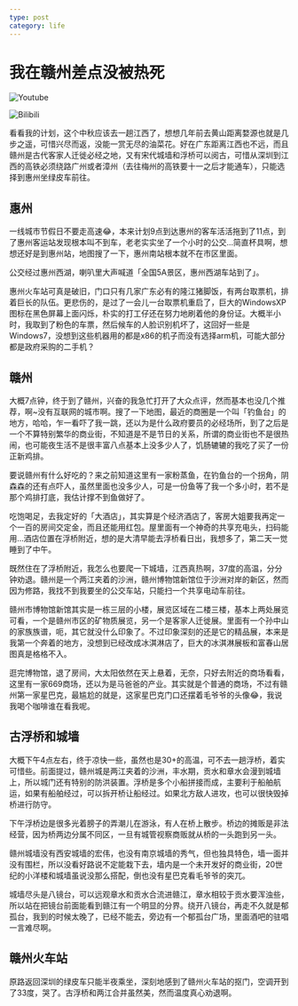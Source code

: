 ```yaml
---
type: post
category: life
---
```

# 我在赣州差点没被热死

![Youtube](https://youtu.be/7AK9mw_UfHo)

![Bilibili](https://www.bilibili.com/video/av82447734)

看看我的计划，这个中秋应该去一趟江西了，想想几年前去黄山距离婺源也就是几步之遥，可惜兴尽而返，没能一赏无尽的油菜花。好在广东距离江西也不远，而且赣州是古代客家人迁徙必经之地，又有宋代城墙和浮桥可以阅古，可惜从深圳到江西的高铁必须绕路广州或者漳州（去往梅州的高铁要十一之后才能通车），只能选择到惠州坐绿皮车前往。

## 惠州

一线城市节假日不要走高速😂，本来计划9点到达惠州的客车活活拖到了11点，到了惠州客运站发现根本叫不到车，老老实实坐了一个小时的公交...简直杯具啊，想想还好是到惠州站，地图搜了一下，惠州南站根本就不在市区里面。

公交经过惠州西湖，喇叭里大声喊道「全国5A景区，惠州西湖车站到了」。

惠州火车站可真是破旧，门口只有几家广东必有的隆江猪脚饭，有两台取票机，排着巨长的队伍。更悲伤的，是过了一会儿一台取票机重启了，巨大的WindowsXP图标在黑色屏幕上面闪烁，朴实的打工仔还在努力地刷着他的身份证。大概半小时，我取到了粉色的车票，然后候车的人脸识别机坏了，这回好一些是Windows7，没想到这些机器用的都是x86的机子而没有选择arm机，可能大部分都是政府采购的二手机？

## 赣州

大概7点钟，终于到了赣州，兴奋的我急忙打开了大众点评，然而基本也没几个推荐，啊~没有互联网的城市啊。搜了一下地图，最近的商圈是一个叫「钓鱼台」的地方，哈哈，乍一看吓了我一跳，还以为是什么政府要员的必经场所，到了之后是一个不算特别繁华的商业街，不知道是不是节日的关系，所谓的商业街也不是很热闹，也可能夜生活不是很丰富八点基本上没多少人了，饥肠辘辘的我吃了买了一份正新鸡排。

要说赣州有什么好吃的？来之前知道这里有一家粉蒸鱼，在钓鱼台的一个拐角，阴森森的还有点吓人，虽然里面也没多少人，可是一份鱼等了我一个多小时，若不是那个鸡排打底，我估计撑不到鱼做好了。

吃饱喝足，去我定好的「大酒店」，其实算是个经济酒店了，客房大姐要我再定一个一百的房间交定金，而且还能用红包。屋里面有一个神奇的共享充电头，扫码能用...酒店位置在浮桥附近，想的是大清早能去浮桥看日出，我想多了，第二天一觉睡到了中午。

既然住在了浮桥附近，我怎么也要爬一下城墙，江西真热啊，37度的高温，分分钟劝退。赣州是一个两江夹着的沙洲，赣州博物馆新馆位于沙洲对岸的新区，然而因为修路，我找不到我要坐的公交车站，只能扫一个共享电动车前往。

赣州市博物馆新馆其实是一栋三层的小楼，展览区域在二楼三楼，基本上两处展览可看，一个是赣州市区的矿物质展览，另一个是客家人迁徙展。里面有一个孙中山的家族族谱，呃，其它就没什么印象了。不过印象深刻的还是它的精品展，本来是我第一个奔着的地方，没想到已经改成冰淇淋店了，巨大的冰淇淋展板和富春山居图真是格格不入。

逛完博物馆，退了房间，大太阳依然在天上悬着，无奈，只好去附近的商场看看，这里有一家669商场，还以为是马爸爸的产业。其实就是个普通的商场，不过有赣州第一家星巴克，最尴尬的就是，这家星巴克门口还摆着毛爷爷的头像😂，我说我喝个咖啡谁在看我呢。

## 古浮桥和城墙

大概下午4点左右，终于凉快一些，虽然也是30+的高温，可不去一趟浮桥，着实可惜些。前面提过，赣州城是两江夹着的沙洲，丰水期，贡水和章水会漫到城墙上，所以城门还有特别的防洪装置。浮桥是多个小船拼接而成，主要利于船舶航运，如果有船舶经过，可以拆开桥让船经过。如果北方敌人进攻，也可以很快毁掉桥进行防守。

下午浮桥边是很多光着膀子的弄潮儿在游泳，有人在桥上散步。桥边的摊贩是非法经营，因为桥两边分属不同区，一旦有城管视察商贩就从桥的一头跑到另一头。

赣州城墙没有西安城墙的宏伟，也没有南京城墙的秀气，但也独具特色，墙一面并没有围栏，所以没看好路说不定能栽下去，墙内是一个未开发好的商业街，20世纪的小洋楼和城墙虽说没那么搭配，倒也没有星巴克看毛爷爷的突兀。

城墙尽头是八镜台，可以远观章水和贡水合流进赣江，章水相较于贡水要浑浊些，所以站在把镜台前面能看到赣江有一个明显的分界。绕开八镜台，再走不久就是郁孤台，我到的时候太晚了，已经不能去，旁边有一个郁孤台广场，里面酒吧的驻唱一言难尽啊。

## 赣州火车站

原路返回深圳的绿皮车只能半夜乘坐，深刻地感到了赣州火车站的抠门，空调开到了33度，哭了。古浮桥和两江合并虽然美，然而温度真心劝退啊。